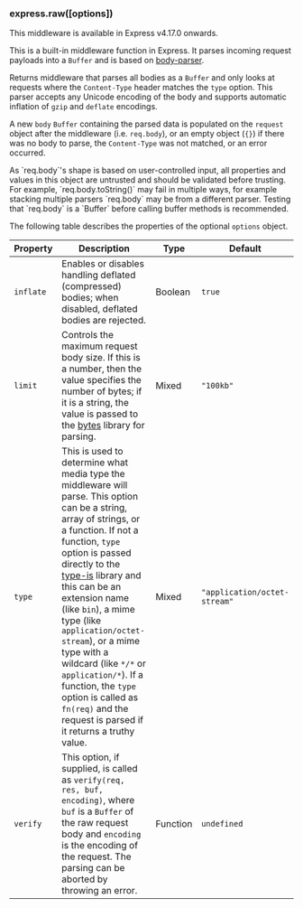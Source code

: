 <h3 id='express.raw' class='h2'>express.raw([options])</h3>

<div class="doc-box doc-info" markdown="1">
This middleware is available in Express v4.17.0 onwards.
</div>

This is a built-in middleware function in Express. It parses incoming request
payloads into a `Buffer` and is based on
[body-parser](/resources/middleware/body-parser.html).

Returns middleware that parses all bodies as a `Buffer` and only looks at requests
where the `Content-Type` header matches the `type` option. This parser accepts
any Unicode encoding of the body and supports automatic inflation of `gzip` and
`deflate` encodings.

A new `body` `Buffer` containing the parsed data is populated on the `request`
object after the middleware (i.e. `req.body`), or an empty object (`{}`) if
there was no body to parse, the `Content-Type` was not matched, or an error
occurred.

<div class="doc-box doc-warn" markdown="1">
As `req.body`'s shape is based on user-controlled input, all properties and
values in this object are untrusted and should be validated before trusting.
For example, `req.body.toString()` may fail in multiple ways, for example
stacking multiple parsers `req.body` may be from a different parser. Testing
that `req.body` is a `Buffer` before calling buffer methods is recommended.
</div>

The following table describes the properties of the optional `options` object.

| Property  | Description                                                           |   Type      | Default         |
|-----------|-----------------------------------------------------------------------|-------------|-----------------|
| `inflate` | Enables or disables handling deflated (compressed) bodies; when disabled, deflated bodies are rejected. | Boolean | `true` |
| `limit`   | Controls the maximum request body size. If this is a number, then the value specifies the number of bytes; if it is a string, the value is passed to the [bytes](https://www.npmjs.com/package/bytes) library for parsing. | Mixed | `"100kb"` |
| `type`    | This is used to determine what media type the middleware will parse. This option can be a string, array of strings, or a function. If not a function, `type` option is passed directly to the [type-is](https://www.npmjs.org/package/type-is#readme) library and this can be an extension name (like `bin`), a mime type (like `application/octet-stream`), or a mime type with a wildcard (like `*/*` or `application/*`). If a function, the `type` option is called as `fn(req)` and the request is parsed if it returns a truthy value. | Mixed | `"application/octet-stream"` |
| `verify`  | This option, if supplied, is called as `verify(req, res, buf, encoding)`, where `buf` is a `Buffer` of the raw request body and `encoding` is the encoding of the request. The parsing can be aborted by throwing an error. | Function | `undefined` |
